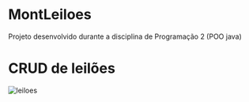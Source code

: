 # MontLeiloes
Projeto desenvolvido durante a disciplina de Programação 2 (POO java)

# CRUD de leilões

![leiloes](https://user-images.githubusercontent.com/44411808/173208731-07844cac-e5b2-48af-8709-d773732419d8.jpg)

